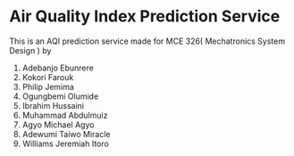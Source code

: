 # Air Quality Index Prediction Service

This is an AQI prediction service made for MCE 326( Mechatronics System Design ) by

1. Adebanjo Ebunrere
2. Kokori Farouk
3. Philip Jemima
4. Ogungbemi Olumide
5. Ibrahim Hussaini
6. Muhammad Abdulmuiz
7. Agyo Michael Agyo
8. Adewumi Taiwo Miracle
9. Williams Jeremiah Itoro

